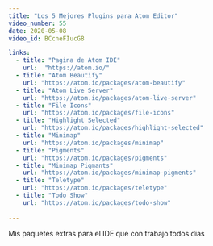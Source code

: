 ```yaml
---
title: "Los 5 Mejores Plugins para Atom Editor"
video_number: 55
date: 2020-05-08
video_id: BCcneFIucG8

links:
  - title: "Pagina de Atom IDE"
    url:  "https://atom.io/"
  - title: "Atom Beautify"
    url: "https://atom.io/packages/atom-beautify"
  - title: "Atom Live Server"
    url: "https://atom.io/packages/atom-live-server"
  - title: "File Icons"
    url: "https://atom.io/packages/file-icons"
  - title: "Highlight Selected"
    url: "https://atom.io/packages/highlight-selected"
  - title: "Minimap"
    url: "https://atom.io/packages/minimap"
  - title: "Pigments"
    url: "https://atom.io/packages/pigments"
  - title: "Minimap Pigmants"
    url: "https://atom.io/packages/minimap-pigments"
  - title: "Teletype"
    url: "https://atom.io/packages/teletype"
  - title: "Todo Show"
    url: "https://atom.io/packages/todo-show"
    
---
```


Mis paquetes extras para el IDE que con trabajo todos dias
